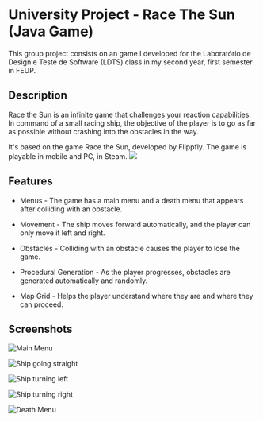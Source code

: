 # University Project - Race The Sun (Java Game)

This group project consists on an game I developed for the Laboratório de Design e Teste de Software (LDTS) class in my second year, first semester in FEUP.

## Description

Race the Sun is an infinite game that challenges your reaction capabilities. In command of a small racing ship, the objective of the player is to go as far as possible without crashing into the obstacles in the way.

It's based on the game Race the Sun, developed by Flippfly. The game is playable in mobile and PC, in Steam.
![](https://i.imgur.com/fp33NES.png)

## Features

* Menus - The game has a main menu and a death menu that appears after colliding with an obstacle.

* Movement - The ship moves forward automatically, and the player can only move it left and right.

* Obstacles - Colliding with an obstacle causes the player to lose the game.

* Procedural Generation - As the player progresses, obstacles are generated automatically and randomly.

* Map Grid - Helps the player understand where they are and where they can proceed.

## Screenshots

![Main Menu](https://imgur.com/PPgI5pe.png)

![Ship going straight](https://imgur.com/h5GYgcW.png)

![Ship turning left](https://imgur.com/9XRk1lP.png)

![Ship turning right](https://imgur.com/s7PYKDM.png)

![Death Menu](https://imgur.com/gozOJ8l.png)